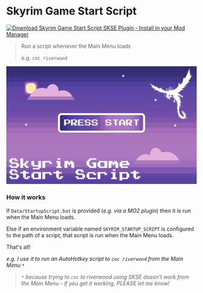 # Skyrim Game Start Script

[![Download Skyrim Game Start Script SKSE Plugin - Install in your Mod Manager](https://github.com/mrowrpurr/ModManagerDownloadButtons/releases/download/v2a/Download.png)](https://github.com/SkyrimScripting/StartupScript/releases/download/0.0.1/StartupScript.7z)

> Run a script whenever the Main Menu loads
>
> e.g. `coc riverwood`

![Logo](Images/Logo.png)

### How it works

If `Data/StartupScript.bat` is provided (_e.g. via a MO2 plugin_) then it is run when the Main Menu loads.

Else if an environment variable named `SKYRIM_STARTUP_SCRIPT` is configured to the path of a script, that script is run when the Main Menu loads.

That's all!

_e.g. I use it to run an AutoHotkey script to `coc riverwood` from the Main Menu `*`_

> `*` _because trying to `coc` to riverwood using SKSE doesn't work from the Main Menu - if you get it working, PLEASE let me know!_

